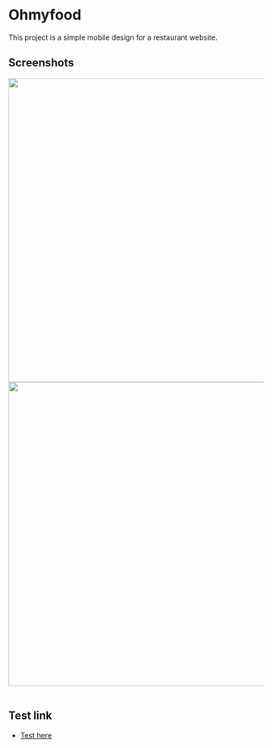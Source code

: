 # Ohmyfood

This project is a simple mobile design for a restaurant website.

## Screenshots

<div align="center">
    <img src="https://github.com/julienlechat/ohmyfood-food-site-mobile/blob/main/screenshots/index.png?raw=true" height="600px"</img>
    <img height="0" width="8px">
    <img src="https://github.com/julienlechat/ohmyfood-food-site-mobile/blob/main/screenshots/plats.png?raw=true" height="600px"</img>
</div><br />


## Test link

- [Test here](https://julienlechat.github.io/ohmyfood-food-site-mobile/index.html)
